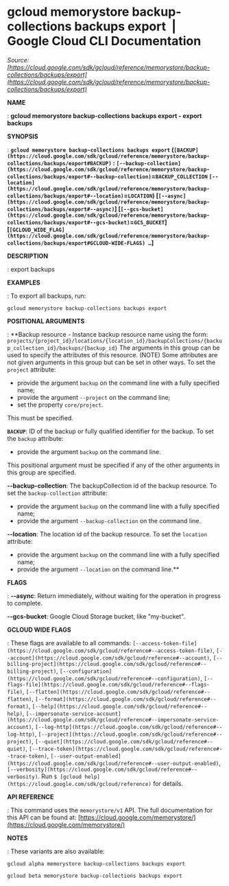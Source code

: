 # gcloud memorystore backup-collections backups export  |  Google Cloud CLI Documentation

*Source: [https://cloud.google.com/sdk/gcloud/reference/memorystore/backup-collections/backups/export](https://cloud.google.com/sdk/gcloud/reference/memorystore/backup-collections/backups/export)*

**NAME**

: **gcloud memorystore backup-collections backups export - export backups**

**SYNOPSIS**

: **`gcloud memorystore backup-collections backups export` (`[BACKUP](https://cloud.google.com/sdk/gcloud/reference/memorystore/backup-collections/backups/export#BACKUP)` : `[--backup-collection](https://cloud.google.com/sdk/gcloud/reference/memorystore/backup-collections/backups/export#--backup-collection)`=`BACKUP_COLLECTION` `[--location](https://cloud.google.com/sdk/gcloud/reference/memorystore/backup-collections/backups/export#--location)`=`LOCATION`) [`[--async](https://cloud.google.com/sdk/gcloud/reference/memorystore/backup-collections/backups/export#--async)`] [`[--gcs-bucket](https://cloud.google.com/sdk/gcloud/reference/memorystore/backup-collections/backups/export#--gcs-bucket)`=`GCS_BUCKET`] [`[GCLOUD_WIDE_FLAG](https://cloud.google.com/sdk/gcloud/reference/memorystore/backup-collections/backups/export#GCLOUD-WIDE-FLAGS) …`]**

**DESCRIPTION**

: export backups

**EXAMPLES**

: To export all backups, run:

```
gcloud memorystore backup-collections backups export
```

**POSITIONAL ARGUMENTS**

: **Backup resource - Instance backup resource name using the form:
`projects/{project_id}/locations/{location_id}/backupCollections/{backup_collection_id}/backups/{backup_id}`
The arguments in this group can be used to specify the attributes of this
resource. (NOTE) Some attributes are not given arguments in this group but can
be set in other ways.
To set the `project` attribute:

- provide the argument `backup` on the command line with a fully
specified name;
- provide the argument `--project` on the command line;
- set the property `core/project`.

This must be specified.

**`BACKUP`**:
ID of the backup or fully qualified identifier for the backup.
To set the `backup` attribute:

- provide the argument `backup` on the command line.

This positional argument must be specified if any of the other arguments in this
group are specified.

**--backup-collection**:
The backupCollection id of the backup resource.
To set the `backup-collection` attribute:

- provide the argument `backup` on the command line with a fully
specified name;
- provide the argument `--backup-collection` on the command line.

**--location**:
The location id of the backup resource.
To set the `location` attribute:

- provide the argument `backup` on the command line with a fully
specified name;
- provide the argument `--location` on the command line.**

**FLAGS**

: **--async**:
Return immediately, without waiting for the operation in progress to complete.

**--gcs-bucket**:
Google Cloud Storage bucket, like "my-bucket".

**GCLOUD WIDE FLAGS**

: These flags are available to all commands: `[--access-token-file](https://cloud.google.com/sdk/gcloud/reference#--access-token-file)`,
`[--account](https://cloud.google.com/sdk/gcloud/reference#--account)`, `[--billing-project](https://cloud.google.com/sdk/gcloud/reference#--billing-project)`,
`[--configuration](https://cloud.google.com/sdk/gcloud/reference#--configuration)`,
`[--flags-file](https://cloud.google.com/sdk/gcloud/reference#--flags-file)`,
`[--flatten](https://cloud.google.com/sdk/gcloud/reference#--flatten)`, `[--format](https://cloud.google.com/sdk/gcloud/reference#--format)`, `[--help](https://cloud.google.com/sdk/gcloud/reference#--help)`, `[--impersonate-service-account](https://cloud.google.com/sdk/gcloud/reference#--impersonate-service-account)`,
`[--log-http](https://cloud.google.com/sdk/gcloud/reference#--log-http)`,
`[--project](https://cloud.google.com/sdk/gcloud/reference#--project)`, `[--quiet](https://cloud.google.com/sdk/gcloud/reference#--quiet)`, `[--trace-token](https://cloud.google.com/sdk/gcloud/reference#--trace-token)`, `[--user-output-enabled](https://cloud.google.com/sdk/gcloud/reference#--user-output-enabled)`,
`[--verbosity](https://cloud.google.com/sdk/gcloud/reference#--verbosity)`.
Run `$ [gcloud help](https://cloud.google.com/sdk/gcloud/reference)` for details.

**API REFERENCE**

: This command uses the `memorystore/v1` API. The full documentation
for this API can be found at: [https://cloud.google.com/memorystore/](https://cloud.google.com/memorystore/)

**NOTES**

: These variants are also available:

```
gcloud alpha memorystore backup-collections backups export
```

```
gcloud beta memorystore backup-collections backups export
```